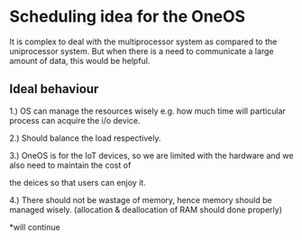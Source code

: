 # Scheduling idea for the OneOS
It is complex to deal with the multiprocessor system as compared to the uniprocessor system. But when there is a need to communicate a large amount of data, this would be helpful.
## Ideal behaviour
1.) OS can manage the resources wisely e.g. how much time will particular process can acquire the i/o device. 

2.) Should balance the load respectively.

3.) OneOS is for the IoT devices, so we are limited with the hardware and we also need to maintain the cost of 

the deices so that users can enjoy it.

4.) There should not be wastage of memory, hence memory should be managed wisely. 
(allocation & deallocation of RAM should done properly)

*will continue

